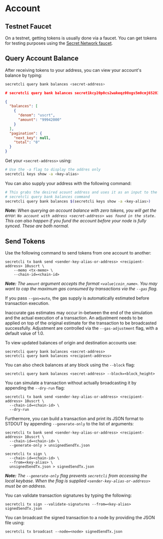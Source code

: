 # Account

## Testnet Faucet <a href="#get-tokens" id="get-tokens"></a>

On a testnet, getting tokens is usually done via a faucet. You can get tokens for testing purposes using the [Secret Network faucet](https://faucet.secrettestnet.io/).

## Query Account Balance <a href="#query-account-balance" id="query-account-balance"></a>

After receiving tokens to your address, you can view your account's balance by typing:

```bash
secretcli query bank balances <secret-address>
```

```json
# secretcli query bank balances secret1kcy20p0cs2wakeqz00xgs5m0cmj65283xqmvfs | jq

{
  "balances": [
    {
      "denom": "uscrt",
      "amount": "99942000"
    }
  ],
  "pagination": {
    "next_key": null,
    "total": "0"
  }
}
```

Get your `<secret-address>` using:

```bash
# Use the -a flag to display the addres only
secretcli keys show -a <key-alias>
```

You can also supply your address with the following command:

```bash
# This grabs the desired acount address and uses it as an input to the 
# secretcli query bank balances command
secretcli query bank balances $(secretcli keys show -a <key-alias>)
```

_**Note:** When querying an account balance with zero tokens, you will get the error: `No account with address <secret-address> was found in the state.` This can also happen if you fund the account before your node is fully synced. These are both normal._

## Send Tokens <a href="#send-tokens" id="send-tokens"></a>

Use the following command to send tokens from one account to another:

```
secretcli tx bank send <sender-key-alias-or-address> <recipient-address> 10uscrt \
	--memo <tx-memo> \
	--chain-id=<chain-id>
```

_**Note:** The `amount` argument accepts the format `<value|coin_name>`. You may want to cap the maximum gas consumed by transactions via the `--gas` flag._

If you pass `--gas=auto`, the gas supply is automatically estimated before transaction execution.

Inaccurate gas estimates may occur in-between the end of the simulation and the actual execution of a transaction. An adjustment needs to be applied on top of the original estimate for the transaction to be broadcasted successfully. Adjustment are controlled via the `--gas-adjustment` flag, with a default value of 1.0.

To view updated balances of origin and destination accounts use:

```
secretcli query bank balances <secret-address>
secretcli query bank balances <recipient-address>
```

You can also check balances at any block using the `--block` flag:

```
secretcli query bank balances <secret-address> --block=<block_height>
```

You can simulate a transaction without actually broadcasting it by appending the `--dry-run` flag:

```
secretcli tx bank send <sender-key-alias-or-address> <recipient-address> 10uscrt \
  --chain-id=<chain-id> \
  --dry-run
```

Furthermore, you can build a transaction and print its JSON format to STDOUT by appending `--generate-only` to the list of arguments:

```
secretcli tx bank send <sender-key-alias-or-address> <recipient-address> 10uscrt \
  --chain-id=<chain-id> \
  --generate-only > unsignedSendTx.json
```

```
secretcli tx sign \
  --chain-id=<chain-id> \
  --from=<key-alias> \
  unsignedSendTx.json > signedSendTx.json
```

_**Note:** The `--generate-only` flag prevents `secretcli` from accessing the local keybase. When the flag is supplied `<sender-key-alias-or-address>` must be an address._

You can validate transaction signatures by typing the following:

```
secretcli tx sign --validate-signatures --from=<key-alias> signedSendTx.json
```

You can broadcast the signed transaction to a node by providing the JSON file using:

```
secretcli tx broadcast --node=<node> signedSendTx.json
```
